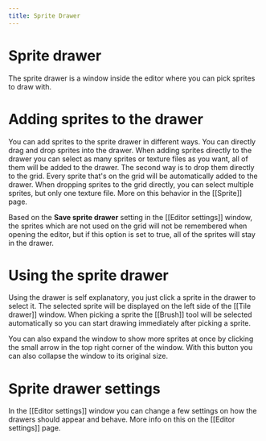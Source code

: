 ```yaml
---
title: Sprite Drawer
---
```

# Sprite drawer

The sprite drawer is a window inside the editor where you can pick sprites to draw with.

# Adding sprites to the drawer

You can add sprites to the sprite drawer in different ways. You can directly drag and drop sprites into the drawer. When adding sprites directly to the drawer you can select as many sprites or texture files as you want, all of them will be added to the drawer. The second way is to drop them directly to the grid. Every sprite that's on the grid will be automatically added to the drawer. When dropping sprites to the grid directly, you can select multiple sprites, but only one texture file. More on this behavior in the [[Sprite]] page.

Based on the **Save sprite drawer** setting in the [[Editor settings]] window, the sprites which are not used on the grid will not be remembered when opening the editor, but if this option is set to true, all of the sprites will stay in the drawer.

# Using the sprite drawer

Using the drawer is self explanatory, you just click a sprite in the drawer to select it. The selected sprite will be displayed on the left side of the [[Tile drawer]] window. When picking a sprite the [[Brush]] tool will be selected automatically so you can start drawing immediately after picking a sprite. 

You can also expand the window to show more sprites at once by clicking the small arrow in the top right corner of the window. With this button you can also collapse the window to its original size.

# Sprite drawer settings

In the [[Editor settings]] window you can change a few settings on how the drawers should appear and behave. More info on this on the [[Editor settings]] page.